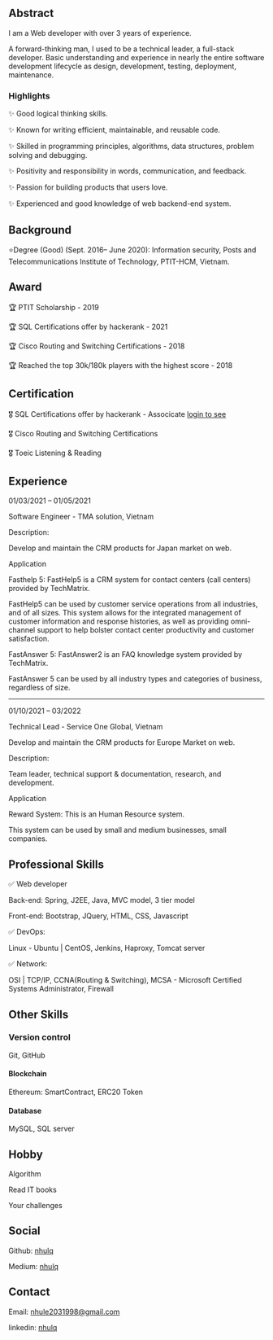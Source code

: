 ## Abstract

I am a Web developer with over 3 years of experience.

A forward-thinking man, I used to be a technical leader, a full-stack developer. Basic understanding and experience in nearly the entire software development lifecycle as design, development, testing, deployment, maintenance.

### Highlights

✨ Good logical thinking skills.

✨ Known for writing efficient, maintainable, and reusable code.

✨ Skilled in programming principles, algorithms, data structures, problem solving and debugging.

✨ Positivity and responsibility in words, communication, and feedback.

✨ Passion for building products that users love.

✨ Experienced and good knowledge of web backend-end system.


## Background

⭐Degree (Good) (Sept. 2016– June 2020): Information security, Posts and Telecommunications Institute of Technology, PTIT-HCM, Vietnam.


## Award

🏆 PTIT Scholarship - 2019

🏆 SQL Certifications offer by hackerank - 2021

🏆 Cisco Routing and Switching Certifications - 2018

🏆 Reached the top 30k/180k players with the highest score - 2018


## Certification

🎖 SQL Certifications offer by hackerank  - Associcate [login to see](https://www.hackerrank.com/certificates/bcf3e7d4b6bb)

🎖 Cisco Routing and Switching Certifications 

🎖 Toeic Listening & Reading

## Experience

01/03/2021 – 01/05/2021

Software Engineer - TMA solution, Vietnam

Description:

Develop and maintain the CRM products for Japan market on web.

Application

Fasthelp 5: FastHelp5 is a CRM system for contact centers (call centers) provided by TechMatrix.

FastHelp5 can be used by customer service operations from all industries, and of all sizes.
This system allows for the integrated management of customer information and response histories, as well as providing omni-channel support to help bolster contact center productivity and customer satisfaction.

FastAnswer 5: FastAnswer2 is an FAQ knowledge system provided by TechMatrix.

FastAnswer 5 can be used by all industry types and categories of business, regardless of size.

-----

01/10/2021 – 03/2022

Technical Lead - Service One Global, Vietnam

Develop and maintain the CRM products for Europe Market on web.

Description:

Team leader, technical support & documentation, research, and development.


Application

Reward System: This is an Human Resource system.

This system can be used by small and medium businesses, small companies.



## Professional Skills

✅ Web developer

Back-end: Spring, J2EE, Java, MVC model, 3 tier model

Front-end: Bootstrap, JQuery, HTML, CSS, Javascript

✅ DevOps:

Linux - Ubuntu | CentOS, Jenkins,  Haproxy, Tomcat server

✅ Network:

OSI | TCP/IP, CCNA(Routing & Switching), MCSA - Microsoft Certified Systems Administrator, Firewall

## Other Skills

### Version control

Git, GitHub

#### Blockchain

Ethereum: SmartContract, ERC20 Token

#### Database

MySQL, SQL server


## Hobby

Algorithm

Read IT books

Your challenges

## Social

Github: [nhulq](https://github.com/nhulq98)

Medium: [nhulq](https://medium.com/@nhule2031998)


## Contact

Email: nhule2031998@gmail.com

linkedin: [nhulq](https://www.linkedin.com/in/nhu-quang-le-8b80b8149/)
